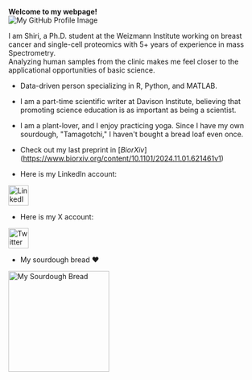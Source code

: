 **Welcome to my webpage!** <br>
![My GitHub Profile Image](https://github.com/shirikara.png)

I am Shiri, a Ph.D. student at the Weizmann Institute working on breast cancer and single-cell proteomics with 5+ years of experience in mass Spectrometry.<br> 
Analyzing human samples from the clinic makes me feel closer to the applicational opportunities of basic science.<br> 
- Data-driven person specializing in R, Python, and MATLAB.<br> 
- I am a part-time scientific writer at Davison Institute, believing that promoting science education is as important as being a scientist.<br> 
- I am a plant-lover, and I enjoy practicing yoga. Since I have my own sourdough, "Tamagotchi," I haven't bought a bread loaf even once.<br> 

- Check out my last preprint in [_BiorXiv_]<br>(https://www.biorxiv.org/content/10.1101/2024.11.01.621461v1)

- Here is my LinkedIn account:<br>
<a href="https://www.linkedin.com/in/shiri-karagach-73b381138/" target="_blank">
    <img src="https://github.com/user-attachments/assets/6d8a0342-dbf6-4261-9ab9-8f4222535718" alt="LinkedIn Logo" width="40">
</a>

- Here is my X account: <br>

<a href="https://twitter.com/SKaragach" target="_blank">
    <img src="https://img.freepik.com/free-vector/new-twitter-logo-x-icon-black-background_1017-45427.jpg?t=st=1730800278~exp=1730803878~hmac=5448a6040160db7e9baca77a228b669ebc855fd20239ae9fa911f7af86f516e2&w=996" alt="Twitter Logo" width="40">
</a>

- My sourdough bread ❤️
<img src="https://github.com/Shirikara/shirikara.github.io/raw/main/IMG_20230601_082702.jpg" alt="My Sourdough Bread" width="200">
